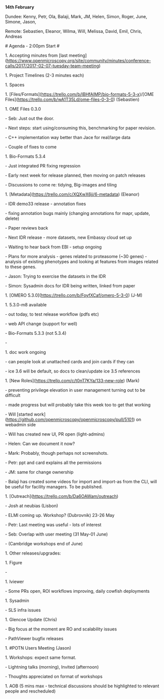 **14th February**

Dundee: Kenny, Petr, Ola, Balaji, Mark, JM, Helen, Simon, Roger, June,
Simone, Jason,

Remote: Sebastien, Eleanor, Wilma, Will, Melissa, David, Emil, Chris,
Andreas

\# Agenda - 2:00pm Start \#

1\. Accepting minutes from \[last
meeting\](https://www.openmicroscopy.org/site/community/minutes/conference-calls/2017/2017-02-07-tuesday-team-meeting)

1\. Project Timelines (2-3 minutes each)

1\. Spaces

1\.
\[Files/Formats\](https://trello.com/b/IBHfAIMP/bio-formats-5-3-x)/\[OME
Files\](https://trello.com/b/wA1T35Ld/ome-files-0-3-0) (Sebastien)

1\. OME Files 0.3.0

\- Seb: Just out the door.

\- Next steps: start using/consuming this, benchmarking for paper
revision.

\- C++ implementation way better than Jace for real/large data

\- Couple of fixes to come

1\. Bio-Formats 5.3.4

\- Just integrated PR fixing regression

\- Early next week for release planned, then moving on patch releases

\- Discussions to come re: tidying, Big-images and tiling

1\. \[Metadata\](https://trello.com/c/XQXwX6jj/6-metadata) (Eleanor)

\- IDR demo33 release - annotation fixes

\- fixing annotation bugs mainly (changing annotations for mapr, update,
delete)

\- Paper reviews back

\- Next IDR release - more datasets, new Embassy cloud set up

\- Waiting to hear back from EBI - setup ongoing

\- Plans for more analysis - genes related to proteasome (\~30 genes) -
analysis of existing phenotypes and looking at features from images
related to these genes.

\- Jason: Trying to exercise the datasets in the IDR

\- Simon: Sysadmin docs for IDR being written, linked from paper

1\. \[OMERO 5.3.0\](https://trello.com/b/FoyfXCaf/omero-5-3-0) (J-M)

1\. 5.3.0-m8 available

\- out today, to test release workflow (pdfs etc)

\- web API change (support for well)

\- Bio-Formats 5.3.3 (not 5.3.4)

\-

1\. doc work ongoing

\- can people look at unattached cards and join cards if they can

\- ice 3.6 will be default, so docs to clean/update ice 3.5 references

1\. \[New Roles\](https://trello.com/c/t0nT7KYa/133-new-role) (Mark)

\- preventing privilege elevation in user management turning out to be
difficult

\- made progress but will probably take this week too to get that
working

\- Will \[started
work\](https://github.com/openmicroscopy/openmicroscopy/pull/5101) on
webadmin side

\- Will has created new UI, PR open (light-admins)

\- Helen: Can we document it now?

\- Mark: Probably, though perhaps not screenshots.

\- Petr: ppt and card explains all the permissions

\- JM: same for change ownership

\- Balaji has created some videos for import and import-as from the CLI,
will be useful for facility managers. To be published.

1\.
\[Outreach\]([<u>https://trello.com/b/Da6OAWam/outreach</u>](https://trello.com/b/Da6OAWam/outreach))

\- Josh at neubias (Lisbon)

\- ELMI coming up. Workshop? (Dubrovnik) 23-26 May

\- Petr: Last meeting was useful - lots of interest

\- Seb: Overlap with user meeting (31 May-01 June)

\- (Cambridge workshops end of June)

1\. Other releases/upgrades:

1\. Figure

\-

1\. Iviewer

\- Some PRs open, ROI workflows improving, daily cowfish deployments

1\. Sysadmin

\- SLS infra issues

1\. Glencoe Update (Chris)

\- Big focus at the moment are RO and scalability issues

\- PathViewer bugfix releases

1\. \#POTN Users Meeting (Jason)

1\. Workshops: expect same format.

\- Lightning talks (morning), Invited (afternoon)

\- Thoughts appreciated on format of workshops

1\. AOB (5 mins max - technical discussions should be highlighted to
relevant people and rescheduled)
